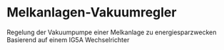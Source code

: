 # Melkanlagen-Vakuumregler
Regelung der Vakuumpumpe einer Melkanlage zu energiesparzwecken Basierend auf einem IG5A Wechselrichter
